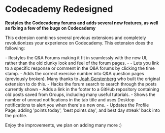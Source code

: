 # Codecademy Redesigned

**Restyles the Codecademy forums and adds several new features, as well as fixing a few of the bugs on Codecademy**

This extension combines several previous extensions and completely revolutionizes your experience on Codecademy. This extension does the following:

\- Restyles the Q&A Forums making it fit in seamlessly with the new UI, rather than the old clunky look and feel of the forum pages.
\- 
\- Lets you link to a specific response or comment in the Q&A forums by clicking the time stamp.
\- Adds the correct exercise number into Q&A question pages (previously broken). Many thanks to [Joah Gerstenberg](https://www.joahg.com) who built the original extension to do this.
\- Hacks the forum search to search through the posts currently shown
\- Adds a link in the footer to a GitHub repository containing old posts saved from Groups, including many useful tutorials.
\- Shows the number of unread notifications in the tab title and uses Desktop notifications to alert you when there's a new one.
\- Updates the Profile Page, adding 'points today', 'best points day', and best day streak' back into the profile.

Enjoy the improvements, we plan on adding many more :)
